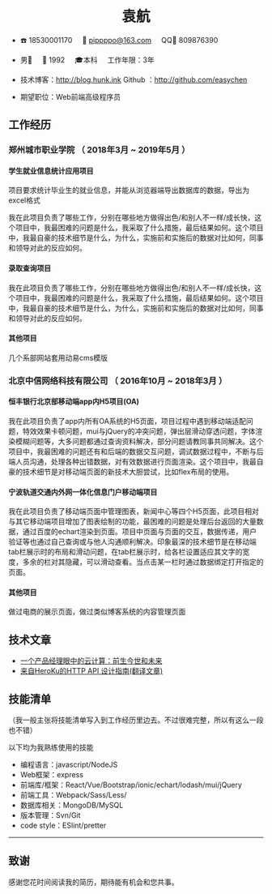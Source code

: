 # <center>袁航</center>

* :phone:  18530001170 &nbsp;&nbsp;&nbsp; :e-mail:  pippppo@163.com &nbsp;&nbsp;&nbsp; QQ:speech_balloon: 809876390

* 男:man:      &nbsp;&nbsp;&nbsp; :birthday: 1992     &nbsp;&nbsp;&nbsp;      :mortar_board:本科 &nbsp;&nbsp;&nbsp;  工作年限：3年

* 技术博客：http://blog.hunk.ink                  Github ：http://github.com/easychen

* 期望职位：Web前端高级程序员

  

## 工作经历

### 郑州城市职业学院 （ 2018年3月 ~ 2019年5月 ）

#### 学生就业信息统计应用项目

项目要求统计毕业生的就业信息，并能从浏览器端导出数据库的数据，导出为excel格式

我在此项目负责了哪些工作，分别在哪些地方做得出色/和别人不一样/成长快，这个项目中，我最困难的问题是什么，我采取了什么措施，最后结果如何。这个项目中，我最自豪的技术细节是什么，为什么，实施前和实施后的数据对比如何，同事和领导对此的反应如何。

#### 录取查询项目



我在此项目负责了哪些工作，分别在哪些地方做得出色/和别人不一样/成长快，这个项目中，我最困难的问题是什么，我采取了什么措施，最后结果如何。这个项目中，我最自豪的技术细节是什么，为什么，实施前和实施后的数据对比如何，同事和领导对此的反应如何。

#### 其他项目

几个系部网站套用动易cms模版

###  北京中信网络科技有限公司 （ 2016年10月 ~ 2018年3月 ）

####  恒丰银行北京部移动端app内H5项目(OA) 

我在此项目负责了app内所有OA系统的H5页面，项目过程中遇到移动端适配问题，特效效果卡顿问题，mui与jQuery的冲突问题，弹出层滑动穿透问题，字体渲染模糊问题等，大多问题都通过查询资料解决，部分问题请教同事共同解决。这个项目中，我最困难的问题还有和后端的数据交互问题，调试数据过程中，不断与后端人员沟通，处理各种出错数据，对有效数据进行页面渲染。这个项目中，我最自豪的技术细节是对移动端页面的新技术大胆尝试，比如flex布局的使用。

#### 宁波轨道交通内外网一体化信息门户移动端项目

我在此项目负责了移动端页面中管理图表，新闻中心等四个H5页面，此项目相对与其它移动端项目增加了图表绘制的功能，最困难的问题是处理后台返回的大量数据，通过百度的echart渲染到页面。项目中页面与页面的交互，数据传递，用户验证等也通过自己查询或与他人沟通顺利解决。印象最深的技术细节是在移动端tab栏展示时的布局和滑动问题，在tab栏展示时，给各栏设置适应其文字的宽度，多余的栏对其隐藏，可以滑动查看。当点击某一栏时通过数据绑定打开指定的页面。

#### 其他项目

做过电商的展示页面，做过类似博客系统的内容管理页面



## 技术文章

* [一个产品经理眼中的云计算：前生今世和未来](http://get.jobdeer.com/706.get)
* [来自HeroKu的HTTP API 设计指南\(翻译文章\)](http://get.jobdeer.com/343.get) 

##  技能清单

（我一般主张将技能清单写入到工作经历里边去。不过很难完整，所以有这么一段也不错）

以下均为我熟练使用的技能

* 编程语言：javascript/NodeJS
* Web框架：express
* 前端库/框架：React/Vue/Bootstrap/ionic/echart/lodash/mui/jQuery
* 前端工具：Webpack/Sass/Less/
* 数据库相关：MongoDB/MySQL
* 版本管理：Svn/Git
* code style：ESlint/pretter

- - -

## 致谢

感谢您花时间阅读我的简历，期待能有机会和您共事。
